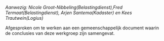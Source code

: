 *Aanwezig: Nicole Groot-Nibbeling(Belastingdienst),Fred Termaat(Belastingdienst), Arjen Santema(Kadaster) en Kees Trautwein(Logius)*

Afgesproken om te werken aan een gemeenschappelijk document waarin de conclusies van deze werkgroep zijn samengevat. 
